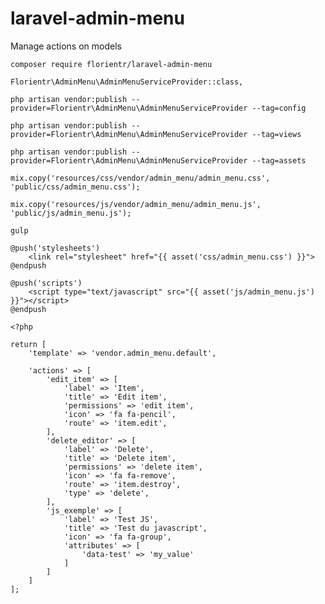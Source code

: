 # laravel-admin-menu
Manage actions on models

`composer require florientr/laravel-admin-menu`

`Florientr\AdminMenu\AdminMenuServiceProvider::class,`

`php artisan vendor:publish --provider=Florientr\AdminMenu\AdminMenuServiceProvider --tag=config`

`php artisan vendor:publish --provider=Florientr\AdminMenu\AdminMenuServiceProvider --tag=views`

`php artisan vendor:publish --provider=Florientr\AdminMenu\AdminMenuServiceProvider --tag=assets`

`mix.copy('resources/css/vendor/admin_menu/admin_menu.css', 'public/css/admin_menu.css');`
	
`mix.copy('resources/js/vendor/admin_menu/admin_menu.js', 'public/js/admin_menu.js');`

`gulp`

```
@push('stylesheets')
    <link rel="stylesheet" href="{{ asset('css/admin_menu.css') }}">
@endpush
```

```
@push('scripts')
    <script type="text/javascript" src="{{ asset('js/admin_menu.js') }}"></script>
@endpush
```

```
<?php

return [
	'template' => 'vendor.admin_menu.default',

	'actions' => [
		'edit_item' => [
			'label' => 'Item',
			'title' => 'Edit item',
			'permissions' => 'edit item',
			'icon' => 'fa fa-pencil',
			'route' => 'item.edit',
		],
		'delete_editor' => [
			'label' => 'Delete',
			'title' => 'Delete item',
			'permissions' => 'delete item',
			'icon' => 'fa fa-remove',
			'route' => 'item.destroy',
			'type' => 'delete',
		],
		'js_exemple' => [
			'label' => 'Test JS',
			'title' => 'Test du javascript',
			'icon' => 'fa fa-group',
			'attributes' => [
				'data-test' => 'my_value'
			]
		]
	]
];
```